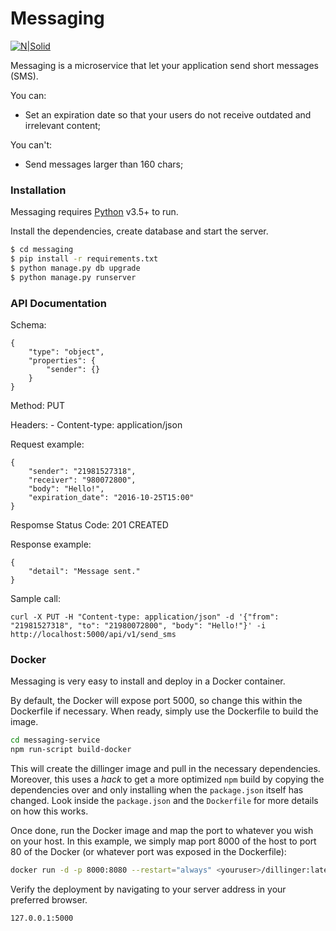 # Messaging

[![N|Solid](https://cldup.com/dTxpPi9lDf.thumb.png)](https://nodesource.com/products/nsolid)

Messaging is a microservice that let your application send short messages (SMS).

You can:
  - Set an expiration date so that your users do not receive outdated and irrelevant content;

You can't:
  - Send messages larger than 160 chars;

### Installation

Messaging requires [Python](https://python.org/) v3.5+ to run.

Install the dependencies, create database and start the server.

```sh
$ cd messaging
$ pip install -r requirements.txt
$ python manage.py db upgrade
$ python manage.py runserver
```

### API Documentation

Schema:

    {
        "type": "object",
        "properties": {
            "sender": {}
        }
    }

Method: PUT

Headers:
    - Content-type: application/json

Request example:

    {
        "sender": "21981527318",
        "receiver": "980072800",
        "body": "Hello!",
        "expiration_date": "2016-10-25T15:00"
    }

Respomse Status Code: 201 CREATED

Response example:

    {
        "detail": "Message sent."
    }

Sample call:

  ```shell
  curl -X PUT -H "Content-type: application/json" -d '{"from": "21981527318", "to": "21980072800", "body": "Hello!"}' -i http://localhost:5000/api/v1/send_sms
  ```

### Docker
Messaging is very easy to install and deploy in a Docker container.

By default, the Docker will expose port 5000, so change this within the Dockerfile if necessary. When ready, simply use the Dockerfile to build the image.

```sh
cd messaging-service
npm run-script build-docker
```
This will create the dillinger image and pull in the necessary dependencies. Moreover, this uses a _hack_ to get a more optimized `npm` build by copying the dependencies over and only installing when the `package.json` itself has changed.  Look inside the `package.json` and the `Dockerfile` for more details on how this works.

Once done, run the Docker image and map the port to whatever you wish on your host. In this example, we simply map port 8000 of the host to port 80 of the Docker (or whatever port was exposed in the Dockerfile):

```sh
docker run -d -p 8000:8080 --restart="always" <youruser>/dillinger:latest
```

Verify the deployment by navigating to your server address in your preferred browser.

```sh
127.0.0.1:5000
